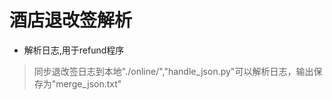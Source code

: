 # 酒店退改签解析
* 解析日志,用于refund程序<br>
> 同步退改签日志到本地"./online/","handle_json.py"可以解析日志，输出保存为"merge_json.txt"



